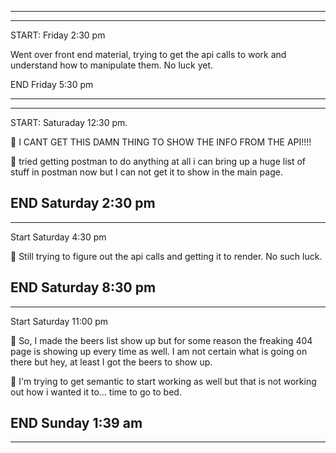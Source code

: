 -----------------------------------
-----------------------------------
START:
Friday 2:30 pm

Went over front end material, trying to get the api calls to work and understand how to manipulate
them.
No luck yet.

END
Friday 5:30 pm

-----------------------------------
-----------------------------------
START:
Saturaday 12:30 pm. 

 I CANT GET THIS DAMN THING TO SHOW THE INFO FROM THE API!!!!

 tried getting postman to do anything at all i can bring up a huge list of stuff in postman now but
 I can not get it to show in the main page.

END
Saturday 2:30 pm
-----------------------------------
-----------------------------------
Start 
Saturday 4:30 pm

 Still trying to figure out the api calls and getting it to render. No such luck. 

END
Saturday 8:30 pm
-----------------------------------
-----------------------------------
Start
Saturday 11:00 pm

 So, I made the beers list show up but for some reason the freaking 404 page is showing up every 
time as well. I am not certain what is going on there but hey, at least I got the beers to show up.

 I'm trying to get semantic to start working as well but that is not working out how i wanted it 
to... time to go to bed.

END
Sunday 1:39 am
-----------------------------------
-----------------------------------

